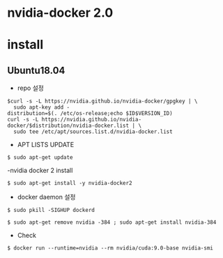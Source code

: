 # nvidia-docker 2.0 


# install

## Ubuntu18.04

- repo 설정

```
$curl -s -L https://nvidia.github.io/nvidia-docker/gpgkey | \
  sudo apt-key add -
distribution=$(. /etc/os-release;echo $ID$VERSION_ID)
curl -s -L https://nvidia.github.io/nvidia-docker/$distribution/nvidia-docker.list | \
  sudo tee /etc/apt/sources.list.d/nvidia-docker.list
```

- APT LISTS UPDATE

```
$ sudo apt-get update
```

-nvidia docker 2 install

```
$ sudo apt-get install -y nvidia-docker2
```

- docker daemon 설정

```
$ sudo pkill -SIGHUP dockerd
```

```
$ sudo apt-get remove nvidia -384 ; sudo apt-get install nvidia-384
```

- Check
```
$ docker run --runtime=nvidia --rm nvidia/cuda:9.0-base nvidia-smi
```

```
